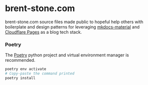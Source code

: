 # brent-stone.com
brent-stone.com source files made public to hopeful help others with boilerplate
and design patterns for leveraging [mkdocs-material](https://squidfunk.github.io/mkdocs-material/plugins/blog/) and
[Cloudflare Pages](https://pages.cloudflare.com/) as a blog tech stack.

### Poetry
The [Poetry](https://python-poetry.org/) python project and virtual environment manager is recommended.

```bash
poetry env activate
# Copy-paste the command printed
poetry install
```
